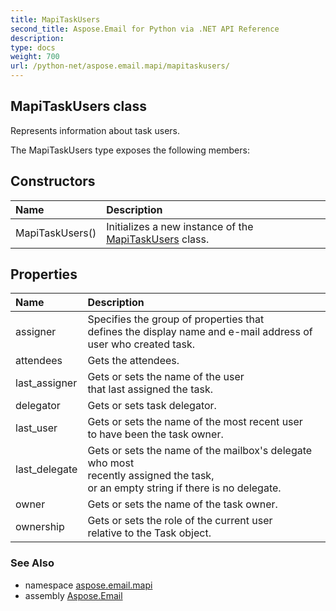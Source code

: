 ```yaml
---
title: MapiTaskUsers
second_title: Aspose.Email for Python via .NET API Reference
description: 
type: docs
weight: 700
url: /python-net/aspose.email.mapi/mapitaskusers/
---
```


## MapiTaskUsers class

Represents information about task users.

The MapiTaskUsers type exposes the following members:
## Constructors
| Name | Description |
| :- | :- |
|MapiTaskUsers()|Initializes a new instance of the [MapiTaskUsers](/email/python-net/aspose.email.mapi/mapitaskusers/) class.|
## Properties
| Name | Description |
| :- | :- |
|assigner|Specifies the group of properties that <br/>            defines the display name and e-mail address of user who created task.|
|attendees|Gets the attendees.|
|last_assigner|Gets or sets the name of the user <br/>            that last assigned the task.|
|delegator|Gets or sets task delegator.|
|last_user|Gets or sets the name of the most recent user <br/>            to have been the task owner.|
|last_delegate|Gets or sets the name of the mailbox's delegate who most <br/>            recently assigned the task, <br/>            or an empty string if there is no delegate.|
|owner|Gets or sets the name of the task owner.|
|ownership|Gets or sets the role of the current user <br/>            relative to the Task object.|

### See Also

* namespace [aspose.email.mapi](/email/python-net/aspose.email.mapi/)
* assembly [Aspose.Email](/email/python-net/)


